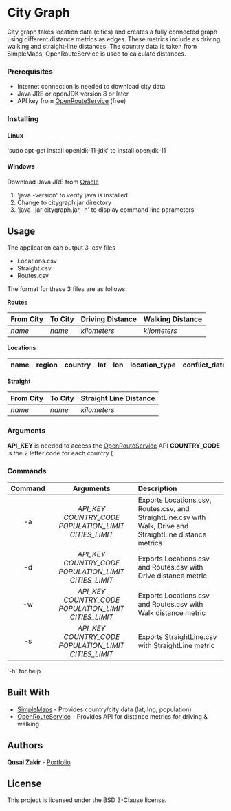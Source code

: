 # City Graph

City graph takes location data (cities) and creates a fully connected graph using different distance metrics as edges. These metrics include as driving, walking and straight-line distances. The country data is taken from SimpleMaps, OpenRouteService is used to calculate distances.

### Prerequisites

* Internet connection is needed to download city data
* Java JRE or openJDK version 8 or later
* API key from [OpenRouteService](https://openrouteservice.org/plans/) (free)

### Installing

#### Linux
'sudo apt-get install openjdk-11-jdk' to install openjdk-11

#### Windows
Download Java JRE from [Oracle](https://www.oracle.com/technetwork/java/javase/downloads/jre8-downloads-2133155.html)

1. 'java -version' to verify java is installed
2. Change to citygraph.jar directory
3. 'java -jar citygraph.jar -h' to display command line parameters

## Usage

The application can output 3 .csv files
* Locations.csv
* Straight.csv
* Routes.csv

The format for these 3 files are as follows:

**Routes**

|From City|To City|Driving Distance|Walking Distance|
|:-|:-|:-|:-|
|*name*|*name*|*kilometers*|*kilometers*|

**Locations**

|name|region|country|lat|lon|location_type|conflict_date|population|
|:-|:-|:-|:-|:-|:-|:-|:-|

**Straight**

|From City|To City|Straight Line Distance|
|:-|:-|:-|
|*name*|*name*|*kilometers*|


### Arguments

**API_KEY** is needed to access the [OpenRouteService](https://openrouteservice.org/plans/) API
**COUNTRY_CODE** is the 2 letter code for each country (

### Commands

| Command | Arguments                                             | Description  |
| :-----: |:---------:                                             | :---------   |
|-a       |*API_KEY COUNTRY_CODE POPULATION_LIMIT CITIES_LIMIT*   | Exports Locations.csv, Routes.csv, and StraightLine.csv with Walk, Drive and StraightLine distance metrics|
|-d       |*API_KEY COUNTRY_CODE POPULATION_LIMIT CITIES_LIMIT*   | Exports Locations.csv and Routes.csv with Drive distance metric|
|-w       |*API_KEY COUNTRY_CODE POPULATION_LIMIT CITIES_LIMIT*   | Exports Locations.csv and Routes.csv with Walk distance metric|
|-s       |*API_KEY COUNTRY_CODE POPULATION_LIMIT CITIES_LIMIT*   | Exports StraightLine.csv with StraightLine metric|

'-h' for help

## Built With

* [SimpleMaps](https://simplemaps.com/) - Provides country/city data (lat, lng, population)
* [OpenRouteService](http://openrouteservice.org/) - Provides API for distance metrics for driving & walking

## Authors

**Qusai Zakir** - [Portfolio](https://qusaizakir.uk)

## License

This project is licensed under the BSD 3-Clause license.
